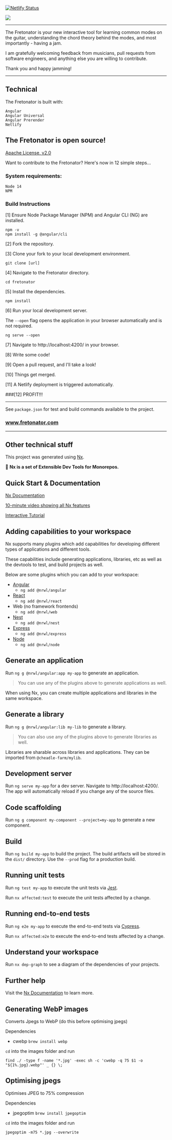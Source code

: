 
[![Netlify Status](https://api.netlify.com/api/v1/badges/87d9f619-8f13-47e8-99cc-5167db7294a6/deploy-status)](https://app.netlify.com/sites/fretonator/deploys)

<img src="https://www.fretonator.com/assets/img/og_twitter.png">

---

The Fretonator is your new interactive tool for learning common modes on the guitar, understanding the chord theory behind the modes, and most importantly - having a jam.

I am gratefully welcoming feedback from musicians, pull requests from software engineers, and anything else you are willing to contribute.

Thank you and happy jamming!

___

## Technical

The Fretonator is built with:

```
Angular
Angular Universal
Angular Prerender
Netlify
```

## The Fretonator is open source! 

[Apache License, v2.0](https://github.com/ishythefishy/fretonator/blob/master/LICENSE)

Want to contribute to the Fretonator? Here's now in 12 simple steps...

### System requirements:

```
Node 14
NPM
```

### Build Instructions

[1] Ensure Node Package Manager (NPM) and Angular CLI (NG) are installed.

```
npm -v
npm install -g @angular/cli
```

[2] Fork the repository.

[3] Clone your fork to your local development environment.
```
git clone [url]
```

[4] Navigate to the Fretonator directory.
```
cd fretonator
```

[5] Install the dependencies.
```
npm install
```

[6] Run your local development server. 

The `--open` flag opens the application in your browser automatically and is not required.

```
ng serve --open
```

[7] Navigate to http://localhost:4200/ in your browser.

[8] Write some code!

[9] Open a pull request, and I'll take a look!

[10] Things get merged.

[11] A Netlify deployment is triggered automatically.

###[12] PROFIT!!!

---

See `package.json` for test and build commands available to the project.

### www.fretonator.com

---

## Other technical stuff

This project was generated using [Nx](https://nx.dev).

🔎 **Nx is a set of Extensible Dev Tools for Monorepos.**

## Quick Start & Documentation

[Nx Documentation](https://nx.dev/angular)

[10-minute video showing all Nx features](https://nx.dev/angular/getting-started/what-is-nx)

[Interactive Tutorial](https://nx.dev/angular/tutorial/01-create-application)

## Adding capabilities to your workspace

Nx supports many plugins which add capabilities for developing different types of applications and different tools.

These capabilities include generating applications, libraries, etc as well as the devtools to test, and build projects as well.

Below are some plugins which you can add to your workspace:

- [Angular](https://angular.io)
  - `ng add @nrwl/angular`
- [React](https://reactjs.org)
  - `ng add @nrwl/react`
- Web (no framework frontends)
  - `ng add @nrwl/web`
- [Nest](https://nestjs.com)
  - `ng add @nrwl/nest`
- [Express](https://expressjs.com)
  - `ng add @nrwl/express`
- [Node](https://nodejs.org)
  - `ng add @nrwl/node`

## Generate an application

Run `ng g @nrwl/angular:app my-app` to generate an application.

> You can use any of the plugins above to generate applications as well.

When using Nx, you can create multiple applications and libraries in the same workspace.

## Generate a library

Run `ng g @nrwl/angular:lib my-lib` to generate a library.

> You can also use any of the plugins above to generate libraries as well.

Libraries are sharable across libraries and applications. They can be imported from `@cheadle-farm/mylib`.

## Development server

Run `ng serve my-app` for a dev server. Navigate to http://localhost:4200/. The app will automatically reload if you change any of the source files.

## Code scaffolding

Run `ng g component my-component --project=my-app` to generate a new component.

## Build

Run `ng build my-app` to build the project. The build artifacts will be stored in the `dist/` directory. Use the `--prod` flag for a production build.

## Running unit tests

Run `ng test my-app` to execute the unit tests via [Jest](https://jestjs.io).

Run `nx affected:test` to execute the unit tests affected by a change.

## Running end-to-end tests

Run `ng e2e my-app` to execute the end-to-end tests via [Cypress](https://www.cypress.io).

Run `nx affected:e2e` to execute the end-to-end tests affected by a change.

## Understand your workspace

Run `nx dep-graph` to see a diagram of the dependencies of your projects.

## Further help

Visit the [Nx Documentation](https://nx.dev/angular) to learn more.

## Generating WebP images

Converts Jpegs to WebP (do this before optimising jpegs)

Dependencies
- cwebp `brew install webp`

`cd` into the images folder and run 

```shell script
find ./ -type f -name '*.jpg' -exec sh -c 'cwebp -q 75 $1 -o "${1%.jpg}.webp"' _ {} \;
```

## Optimising jpegs

Optimises JPEG to 75% compression

Dependencies
- jpegoptim `brew install jpegoptim`

`cd` into the images folder and run 

```shell script
jpegoptim -m75 *.jpg --overwrite

```
